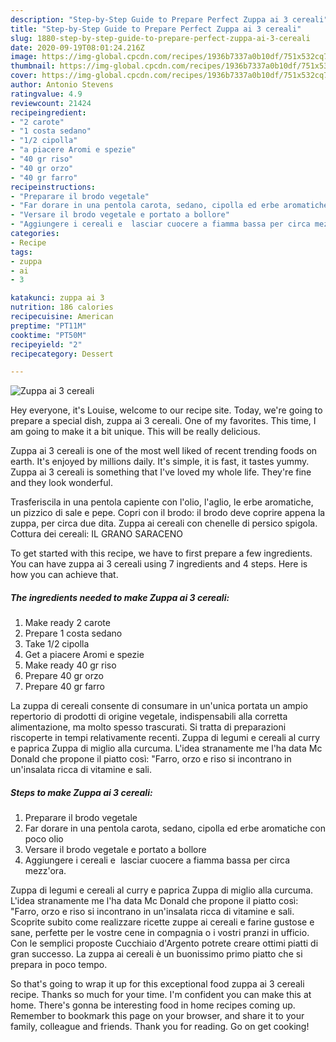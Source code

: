 ```yaml
---
description: "Step-by-Step Guide to Prepare Perfect Zuppa ai 3 cereali"
title: "Step-by-Step Guide to Prepare Perfect Zuppa ai 3 cereali"
slug: 1880-step-by-step-guide-to-prepare-perfect-zuppa-ai-3-cereali
date: 2020-09-19T08:01:24.216Z
image: https://img-global.cpcdn.com/recipes/1936b7337a0b10df/751x532cq70/zuppa-ai-3-cereali-recipe-main-photo.jpg
thumbnail: https://img-global.cpcdn.com/recipes/1936b7337a0b10df/751x532cq70/zuppa-ai-3-cereali-recipe-main-photo.jpg
cover: https://img-global.cpcdn.com/recipes/1936b7337a0b10df/751x532cq70/zuppa-ai-3-cereali-recipe-main-photo.jpg
author: Antonio Stevens
ratingvalue: 4.9
reviewcount: 21424
recipeingredient:
- "2 carote"
- "1 costa sedano"
- "1/2 cipolla"
- "a piacere Aromi e spezie"
- "40 gr riso"
- "40 gr orzo"
- "40 gr farro"
recipeinstructions:
- "Preparare il brodo vegetale"
- "Far dorare in una pentola carota, sedano, cipolla ed erbe aromatiche con poco olio"
- "Versare il brodo vegetale e portato a bollore"
- "Aggiungere i cereali e  lasciar cuocere a fiamma bassa per circa mezz&#39;ora."
categories:
- Recipe
tags:
- zuppa
- ai
- 3

katakunci: zuppa ai 3 
nutrition: 186 calories
recipecuisine: American
preptime: "PT11M"
cooktime: "PT50M"
recipeyield: "2"
recipecategory: Dessert

---
```



![Zuppa ai 3 cereali](https://img-global.cpcdn.com/recipes/1936b7337a0b10df/751x532cq70/zuppa-ai-3-cereali-recipe-main-photo.jpg)

Hey everyone, it's Louise, welcome to our recipe site. Today, we're going to prepare a special dish, zuppa ai 3 cereali. One of my favorites. This time, I am going to make it a bit unique. This will be really delicious.

Zuppa ai 3 cereali is one of the most well liked of recent trending foods on earth. It's enjoyed by millions daily. It's simple, it is fast, it tastes yummy. Zuppa ai 3 cereali is something that I've loved my whole life. They're fine and they look wonderful.

Trasferiscila in una pentola capiente con l&#39;olio, l&#39;aglio, le erbe aromatiche, un pizzico di sale e pepe. Copri con il brodo: il brodo deve coprire appena la zuppa, per circa due dita. Zuppa ai cereali con chenelle di persico spigola. Cottura dei cereali: IL GRANO SARACENO


To get started with this recipe, we have to first prepare a few ingredients. You can have zuppa ai 3 cereali using 7 ingredients and 4 steps. Here is how you can achieve that.

<!--inarticleads1-->

##### The ingredients needed to make Zuppa ai 3 cereali:

1. Make ready 2 carote
1. Prepare 1 costa sedano
1. Take 1/2 cipolla
1. Get a piacere Aromi e spezie
1. Make ready 40 gr riso
1. Prepare 40 gr orzo
1. Prepare 40 gr farro


La zuppa di cereali consente di consumare in un&#39;unica portata un ampio repertorio di prodotti di origine vegetale, indispensabili alla corretta alimentazione, ma molto spesso trascurati. Si tratta di preparazioni riscoperte in tempi relativamente recenti. Zuppa di legumi e cereali al curry e paprica Zuppa di miglio alla curcuma. L&#39;idea stranamente me l&#39;ha data Mc Donald che propone il piatto così: &#34;Farro, orzo e riso si incontrano in un&#39;insalata ricca di vitamine e sali. 

<!--inarticleads2-->

##### Steps to make Zuppa ai 3 cereali:

1. Preparare il brodo vegetale
1. Far dorare in una pentola carota, sedano, cipolla ed erbe aromatiche con poco olio
1. Versare il brodo vegetale e portato a bollore
1. Aggiungere i cereali e  lasciar cuocere a fiamma bassa per circa mezz&#39;ora.


Zuppa di legumi e cereali al curry e paprica Zuppa di miglio alla curcuma. L&#39;idea stranamente me l&#39;ha data Mc Donald che propone il piatto così: &#34;Farro, orzo e riso si incontrano in un&#39;insalata ricca di vitamine e sali. Scoprite subito come realizzare ricette zuppe ai cereali e farine gustose e sane, perfette per le vostre cene in compagnia o i vostri pranzi in ufficio. Con le semplici proposte Cucchiaio d&#39;Argento potrete creare ottimi piatti di gran successo. La zuppa ai cereali è un buonissimo primo piatto che si prepara in poco tempo. 

So that's going to wrap it up for this exceptional food zuppa ai 3 cereali recipe. Thanks so much for your time. I'm confident you can make this at home. There's gonna be interesting food in home recipes coming up. Remember to bookmark this page on your browser, and share it to your family, colleague and friends. Thank you for reading. Go on get cooking!
